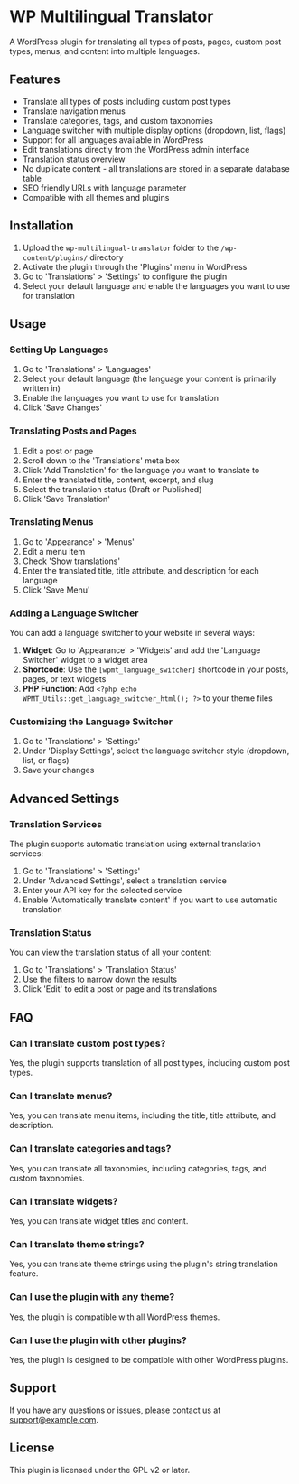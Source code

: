 # WP Multilingual Translator

A WordPress plugin for translating all types of posts, pages, custom post types, menus, and content into multiple languages.

## Features

- Translate all types of posts including custom post types
- Translate navigation menus
- Translate categories, tags, and custom taxonomies
- Language switcher with multiple display options (dropdown, list, flags)
- Support for all languages available in WordPress
- Edit translations directly from the WordPress admin interface
- Translation status overview
- No duplicate content - all translations are stored in a separate database table
- SEO friendly URLs with language parameter
- Compatible with all themes and plugins

## Installation

1. Upload the `wp-multilingual-translator` folder to the `/wp-content/plugins/` directory
2. Activate the plugin through the 'Plugins' menu in WordPress
3. Go to 'Translations' > 'Settings' to configure the plugin
4. Select your default language and enable the languages you want to use for translation

## Usage

### Setting Up Languages

1. Go to 'Translations' > 'Languages'
2. Select your default language (the language your content is primarily written in)
3. Enable the languages you want to use for translation
4. Click 'Save Changes'

### Translating Posts and Pages

1. Edit a post or page
2. Scroll down to the 'Translations' meta box
3. Click 'Add Translation' for the language you want to translate to
4. Enter the translated title, content, excerpt, and slug
5. Select the translation status (Draft or Published)
6. Click 'Save Translation'

### Translating Menus

1. Go to 'Appearance' > 'Menus'
2. Edit a menu item
3. Check 'Show translations'
4. Enter the translated title, title attribute, and description for each language
5. Click 'Save Menu'

### Adding a Language Switcher

You can add a language switcher to your website in several ways:

1. **Widget**: Go to 'Appearance' > 'Widgets' and add the 'Language Switcher' widget to a widget area
2. **Shortcode**: Use the `[wpmt_language_switcher]` shortcode in your posts, pages, or text widgets
3. **PHP Function**: Add `<?php echo WPMT_Utils::get_language_switcher_html(); ?>` to your theme files

### Customizing the Language Switcher

1. Go to 'Translations' > 'Settings'
2. Under 'Display Settings', select the language switcher style (dropdown, list, or flags)
3. Save your changes

## Advanced Settings

### Translation Services

The plugin supports automatic translation using external translation services:

1. Go to 'Translations' > 'Settings'
2. Under 'Advanced Settings', select a translation service
3. Enter your API key for the selected service
4. Enable 'Automatically translate content' if you want to use automatic translation

### Translation Status

You can view the translation status of all your content:

1. Go to 'Translations' > 'Translation Status'
2. Use the filters to narrow down the results
3. Click 'Edit' to edit a post or page and its translations

## FAQ

### Can I translate custom post types?

Yes, the plugin supports translation of all post types, including custom post types.

### Can I translate menus?

Yes, you can translate menu items, including the title, title attribute, and description.

### Can I translate categories and tags?

Yes, you can translate all taxonomies, including categories, tags, and custom taxonomies.

### Can I translate widgets?

Yes, you can translate widget titles and content.

### Can I translate theme strings?

Yes, you can translate theme strings using the plugin's string translation feature.

### Can I use the plugin with any theme?

Yes, the plugin is compatible with all WordPress themes.

### Can I use the plugin with other plugins?

Yes, the plugin is designed to be compatible with other WordPress plugins.

## Support

If you have any questions or issues, please contact us at support@example.com.

## License

This plugin is licensed under the GPL v2 or later.
